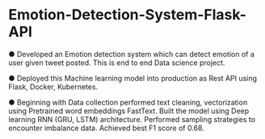 # Emotion-Detection-System-Flask-API

● Developed an Emotion detection system which can detect emotion of a user given tweet posted. This is end to end Data science project. 

● Deployed this Machine learning model into production as Rest API using Flask, Docker, Kubernetes.

● Beginning with Data collection performed text cleaning, vectorization using Pretrained word embeddings FastText. Built the model using Deep learning RNN (GRU, LSTM) architecture. Performed sampling strategies to encounter imbalance data. Achieved best F1 score of 0.68.
